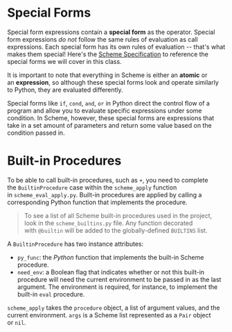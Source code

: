 # Special Forms
Special form expressions contain a **special form** as the operator. Special form expressions _do not_ follow the same rules of evaluation as call expressions. Each special form has its own rules of evaluation -- that's what makes them special! Here's the [Scheme Specification](https://cs61a.org/articles/scheme-spec/#special-forms-2) to reference the special forms we will cover in this class.

It is important to note that everything in Scheme is either an **atomic** or an **expression**, so although these special forms look and operate similarly to Python, they are evaluated differently.

Special forms like `if`, `cond`, `and`, `or` in Python direct the control flow of a program and allow you to evaluate specific expressions under some condition. In Scheme, however, these special forms are expressions that take in a set amount of parameters and return some value based on the condition passed in.


# Built-in Procedures

To be able to call built-in procedures, such as `+`, you need to complete the `BuiltinProcedure` case within the `scheme_apply` function in `scheme_eval_apply.py`. Built-in procedures are applied by calling a corresponding Python function that implements the procedure.

> To see a list of all Scheme built-in procedures used in the project, look in the `scheme_builtins.py` file. Any function decorated with `@builtin` will be added to the globally-defined `BUILTINS` list.

A `BuiltinProcedure` has two instance attributes:

-   `py_func`: the _Python_ function that implements the built-in Scheme procedure.
-   `need_env`: a Boolean flag that indicates whether or not this built-in procedure will need the current environment to be passed in as the last argument. The environment is required, for instance, to implement the built-in `eval` procedure.

`scheme_apply` takes the `procedure` object, a list of argument values, and the current environment. `args` is a Scheme list represented as a `Pair` object or `nil`.